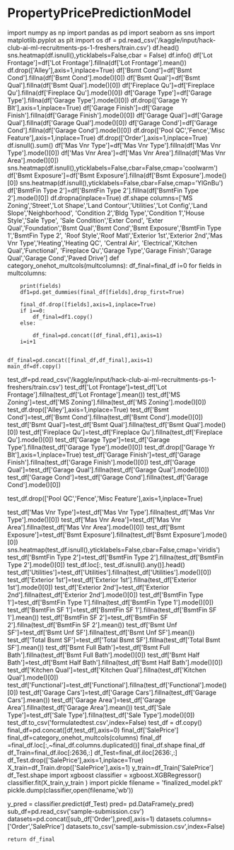 # PropertyPricePredictionModel
import numpy as np
import pandas as pd
import seaborn as sns
import matplotlib.pyplot as plt
import os
df = pd.read_csv('/kaggle/input/hack-club-ai-ml-recruitments-ps-1-freshers/train.csv')
df.head()
sns.heatmap(df.isnull(),yticklabels=False,cbar = False)
df.info()
df['Lot Frontage']=df['Lot Frontage'].fillna(df['Lot Frontage'].mean())
df.drop(['Alley'],axis=1,inplace=True)
df['Bsmt Cond']=df['Bsmt Cond'].fillna(df['Bsmt Cond'].mode()[0])
df['Bsmt Qual']=df['Bsmt Qual'].fillna(df['Bsmt Qual'].mode()[0])
df['Fireplace Qu']=df['Fireplace Qu'].fillna(df['Fireplace Qu'].mode()[0])
df['Garage Type']=df['Garage Type'].fillna(df['Garage Type'].mode()[0])
df.drop(['Garage Yr Blt'],axis=1,inplace=True)
df['Garage Finish']=df['Garage Finish'].fillna(df['Garage Finish'].mode()[0])
df['Garage Qual']=df['Garage Qual'].fillna(df['Garage Qual'].mode()[0])
df['Garage Cond']=df['Garage Cond'].fillna(df['Garage Cond'].mode()[0])
df.drop(['Pool QC','Fence','Misc Feature'],axis=1,inplace=True)
df.drop(['Order'],axis=1,inplace=True)
df.isnull().sum()
df['Mas Vnr Type']=df['Mas Vnr Type'].fillna(df['Mas Vnr Type'].mode()[0])
df['Mas Vnr Area']=df['Mas Vnr Area'].fillna(df['Mas Vnr Area'].mode()[0])
sns.heatmap(df.isnull(),yticklabels=False,cbar=False,cmap='coolwarm')
df['Bsmt Exposure']=df['Bsmt Exposure'].fillna(df['Bsmt Exposure'].mode()[0])
sns.heatmap(df.isnull(),yticklabels=False,cbar=False,cmap='YlGnBu')
df['BsmtFin Type 2']=df['BsmtFin Type 2'].fillna(df['BsmtFin Type 2'].mode()[0])
df.dropna(inplace=True)
df.shape
columns=['MS Zoning','Street','Lot Shape','Land Contour','Utilities','Lot Config','Land Slope','Neighborhood',
         'Condition 2','Bldg Type','Condition 1','House Style','Sale Type',
        'Sale Condition','Exter Cond',
         'Exter Qual','Foundation','Bsmt Qual','Bsmt Cond','Bsmt Exposure','BsmtFin Type 1','BsmtFin Type 2',
        'Roof Style','Roof Matl','Exterior 1st','Exterior 2nd','Mas Vnr Type','Heating','Heating QC',
         'Central Air',
         'Electrical','Kitchen Qual','Functional',
         'Fireplace Qu','Garage Type','Garage Finish','Garage Qual','Garage Cond','Paved Drive']
def category_onehot_multcols(multcolumns):
    df_final=final_df
    i=0
    for fields in multcolumns:

        print(fields)
        df1=pd.get_dummies(final_df[fields],drop_first=True)

        final_df.drop([fields],axis=1,inplace=True)
        if i==0:
            df_final=df1.copy()
        else:

            df_final=pd.concat([df_final,df1],axis=1)
        i=i+1


    df_final=pd.concat([final_df,df_final],axis=1)
    main_df=df.copy()
   test_df=pd.read_csv('/kaggle/input/hack-club-ai-ml-recruitments-ps-1-freshers/train.csv')
test_df['Lot Frontage']=test_df['Lot Frontage'].fillna(test_df['Lot Frontage'].mean())
test_df['MS Zoning']=test_df['MS Zoning'].fillna(test_df['MS Zoning'].mode()[0])
test_df.drop(['Alley'],axis=1,inplace=True)
test_df['Bsmt Cond']=test_df['Bsmt Cond'].fillna(test_df['Bsmt Cond'].mode()[0])
test_df['Bsmt Qual']=test_df['Bsmt Qual'].fillna(test_df['Bsmt Qual'].mode()[0])
test_df['Fireplace Qu']=test_df['Fireplace Qu'].fillna(test_df['Fireplace Qu'].mode()[0])
test_df['Garage Type']=test_df['Garage Type'].fillna(test_df['Garage Type'].mode()[0])
test_df.drop(['Garage Yr Blt'],axis=1,inplace=True)
test_df['Garage Finish']=test_df['Garage Finish'].fillna(test_df['Garage Finish'].mode()[0])
test_df['Garage Qual']=test_df['Garage Qual'].fillna(test_df['Garage Qual'].mode()[0])
test_df['Garage Cond']=test_df['Garage Cond'].fillna(test_df['Garage Cond'].mode()[0])

test_df.drop(['Pool QC','Fence','Misc Feature'],axis=1,inplace=True)

test_df['Mas Vnr Type']=test_df['Mas Vnr Type'].fillna(test_df['Mas Vnr Type'].mode()[0])
test_df['Mas Vnr Area']=test_df['Mas Vnr Area'].fillna(test_df['Mas Vnr Area'].mode()[0])
test_df['Bsmt Exposure']=test_df['Bsmt Exposure'].fillna(test_df['Bsmt Exposure'].mode()[0])
sns.heatmap(test_df.isnull(),yticklabels=False,cbar=False,cmap='viridis')
test_df['BsmtFin Type 2']=test_df['BsmtFin Type 2'].fillna(test_df['BsmtFin Type 2'].mode()[0])
test_df.loc[:, test_df.isnull().any()].head()
test_df['Utilities']=test_df['Utilities'].fillna(test_df['Utilities'].mode()[0])
test_df['Exterior 1st']=test_df['Exterior 1st'].fillna(test_df['Exterior 1st'].mode()[0])
test_df['Exterior 2nd']=test_df['Exterior 2nd'].fillna(test_df['Exterior 2nd'].mode()[0])
test_df['BsmtFin Type 1']=test_df['BsmtFin Type 1'].fillna(test_df['BsmtFin Type 1'].mode()[0])
test_df['BsmtFin SF 1']=test_df['BsmtFin SF 1'].fillna(test_df['BsmtFin SF 1'].mean())
test_df['BsmtFin SF 2']=test_df['BsmtFin SF 2'].fillna(test_df['BsmtFin SF 2'].mean())
test_df['Bsmt Unf SF']=test_df['Bsmt Unf SF'].fillna(test_df['Bsmt Unf SF'].mean())
test_df['Total Bsmt SF']=test_df['Total Bsmt SF'].fillna(test_df['Total Bsmt SF'].mean())
test_df['Bsmt Full Bath']=test_df['Bsmt Full Bath'].fillna(test_df['Bsmt Full Bath'].mode()[0])
test_df['Bsmt Half Bath']=test_df['Bsmt Half Bath'].fillna(test_df['Bsmt Half Bath'].mode()[0])
test_df['Kitchen Qual']=test_df['Kitchen Qual'].fillna(test_df['Kitchen Qual'].mode()[0])
test_df['Functional']=test_df['Functional'].fillna(test_df['Functional'].mode()[0])
test_df['Garage Cars']=test_df['Garage Cars'].fillna(test_df['Garage Cars'].mean())
test_df['Garage Area']=test_df['Garage Area'].fillna(test_df['Garage Area'].mean())
test_df['Sale Type']=test_df['Sale Type'].fillna(test_df['Sale Type'].mode()[0])
test_df.to_csv('formulatedtest.csv',index=False)
test_df = df.copy()
final_df=pd.concat([df,test_df],axis=0)
final_df['SalePrice']
final_df=category_onehot_multcols(columns)
final_df =final_df.loc[:,~final_df.columns.duplicated()]
final_df.shape
final_df
df_Train=final_df.iloc[:2636,:]
df_Test=final_df.iloc[2636:,:]
df_Test.drop(['SalePrice'],axis=1,inplace=True)
X_train=df_Train.drop(['SalePrice'],axis=1)
y_train=df_Train['SalePrice']
df_Test.shape
import xgboost
classifier = xgboost.XGBRegressor()
classifier.fit(X_train,y_train )
import pickle
filename = 'finalized_model.pk1'
pickle.dump(classifier,open(filename,'wb'))

y_pred = classifier.predict(df_Test)
pred= pd.DataFrame(y_pred)
sub_df=pd.read_csv('sample-submission.csv')
datasets=pd.concat([sub_df['Order'],pred],axis=1)
datasets.columns=['Order','SalePrice']
datasets.to_csv('sample-submission.csv',index=False)

    return df_final
